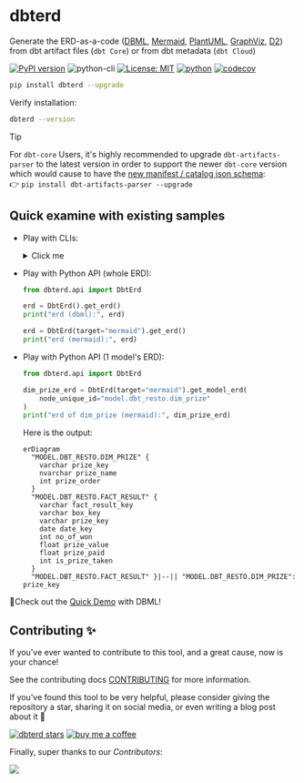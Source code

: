# dbterd

Generate the ERD-as-a-code ([DBML](https://dbdiagram.io/d), [Mermaid](https://mermaid-js.github.io/mermaid-live-editor/), [PlantUML](https://plantuml.com/ie-diagram), [GraphViz](https://graphviz.org/), [D2](https://d2lang.com/)) from dbt artifact files (`dbt Core`) or from dbt metadata (`dbt Cloud`)

[![PyPI version](https://badge.fury.io/py/dbterd.svg)](https://pypi.org/project/dbterd/)
![python-cli](https://img.shields.io/badge/CLI-Python-FFCE3E?labelColor=14354C&logo=python&logoColor=white)
[![License: MIT](https://img.shields.io/badge/License-MIT-yellow.svg)](https://opensource.org/licenses/MIT)
[![python](https://img.shields.io/badge/Python-3.9|3.10|3.11|3.12-3776AB.svg?style=flat&logo=python&logoColor=white)](https://www.python.org)
[![codecov](https://codecov.io/gh/datnguye/dbterd/branch/main/graph/badge.svg?token=N7DMQBLH4P)](https://codecov.io/gh/datnguye/dbterd)

```bash
pip install dbterd --upgrade
```

Verify installation:

```bash
dbterd --version
```

> [!TIP]
> For `dbt-core` Users, it's highly recommended to upgrade `dbt-artifacts-parser` to the latest version in order to support the newer `dbt-core` version which would cause to have the [new manifest / catalog json schema](https://schemas.getdbt.com/):</br>
> 👉 `pip install dbt-artifacts-parser --upgrade`

## Quick examine with existing samples

- Play with CLIs:

  <details>
    <summary>Click me</summary>

    ```bash
    # select all models in dbt_resto
    dbterd run -ad samples/dbtresto
    # select all models in dbt_resto, Select multiple dbt resources
    dbterd run -ad samples/dbtresto -rt model -rt source
    # select only models in dbt_resto excluding staging
    dbterd run -ad samples/dbtresto -s model.dbt_resto -ns model.dbt_resto.staging
    # select only models in schema name mart excluding staging
    dbterd run -ad samples/dbtresto -s schema:mart -ns model.dbt_resto.staging
    # select only models in schema full name dbt.mart excluding staging
    dbterd run -ad samples/dbtresto -s schema:dbt.mart -ns model.dbt_resto.staging

    # other samples
    dbterd run -ad samples/fivetranlog
    dbterd run -ad samples/fivetranlog -rt model -rt source

    dbterd run -ad samples/facebookad
    dbterd run -ad samples/facebookad -rt model -rt source

    dbterd run -ad samples/shopify -s wildcard:*shopify.shopify__*
    dbterd run -ad samples/shopify -rt model -rt source

    dbterd run -ad samples/dbt-constraints -a "test_relationship:(name:foreign_key|c_from:fk_column_name|c_to:pk_column_name)"

    # your own sample without committing to repo
    dbterd run -ad samples/local -rt model -rt source
    ```

  </details>

- Play with Python API (whole ERD):

    ```python
    from dbterd.api import DbtErd

    erd = DbtErd().get_erd()
    print("erd (dbml):", erd)

    erd = DbtErd(target="mermaid").get_erd()
    print("erd (mermaid):", erd)
    ```

- Play with Python API (1 model's ERD):

    ```python
    from dbterd.api import DbtErd

    dim_prize_erd = DbtErd(target="mermaid").get_model_erd(
        node_unique_id="model.dbt_resto.dim_prize"
    )
    print("erd of dim_prize (mermaid):", dim_prize_erd)
    ```

    Here is the output:

    ```mermaid
    erDiagram
      "MODEL.DBT_RESTO.DIM_PRIZE" {
        varchar prize_key
        nvarchar prize_name
        int prize_order
      }
      "MODEL.DBT_RESTO.FACT_RESULT" {
        varchar fact_result_key
        varchar box_key
        varchar prize_key
        date date_key
        int no_of_won
        float prize_value
        float prize_paid
        int is_prize_taken
      }
      "MODEL.DBT_RESTO.FACT_RESULT" }|--|| "MODEL.DBT_RESTO.DIM_PRIZE": prize_key
    ```

</details>

🏃Check out the [Quick Demo](https://dbterd.datnguyen.de/latest/nav/guide/targets/generate-dbml.html) with DBML!

## Contributing ✨

If you've ever wanted to contribute to this tool, and a great cause, now is your chance!

See the contributing docs [CONTRIBUTING](https://dbterd.datnguyen.de/latest/nav/development/contributing-guide.html) for more information.

If you've found this tool to be very helpful, please consider giving the repository a star, sharing it on social media, or even writing a blog post about it 💌

[![dbterd stars](https://img.shields.io/github/stars/datnguye/dbterd.svg?logo=github&style=for-the-badge&label=Star%20this%20repo)](https://github.com/datnguye/dbterd)
[![buy me a coffee](https://img.shields.io/badge/buy%20me%20a%20coffee-donate-yellow.svg?logo=buy-me-a-coffee&logoColor=white&labelColor=ff813f&style=for-the-badge)](https://www.buymeacoffee.com/datnguye)

Finally, super thanks to our *Contributors*:

<a href="https://github.com/datnguye/dbterd/graphs/contributors">
  <img src="https://contrib.rocks/image?repo=datnguye/dbterd" />
</a>

</br>
